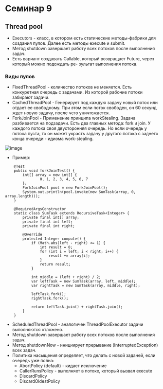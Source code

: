 # Семинар 9

## Thread pool

* Executors - класс, в котором есть статические методы-фабрики для создания пулов. Далее есть
методы execute и submit.
* Метод shutdown завершает работу всех потоков после выполнения задач.
* Есть вариант создавать Callable, который возвращает Future, через который можно подождать ре-
зультат выполнения потока.

### Виды пулов

* FixedThreadPool - количество потоков не меняется. Есть конкуретная очередь с задачами. Из
которой рабочие потоки забирают задачи.
* CachedThreadPool - Генерирует под каждую задачу новый поток или отдает ее свободному. При
этом если поток свободен, он 60 секунд ждет новую задачу, после чего уничтожается.
* ForkJoinPool - Применение принципа workStealing. Задача разбивается на подзадачи. Есть два
главных метода: fork и join. У каждого потока своя двусторонняя очередь. Но если очередь у
потока пуста, то он может украсть задачу у другого потока с заднего конца очереди - идиома
work-stealing.

![image](https://github.com/user-attachments/assets/4ec24a29-c219-47fc-8080-468a958e6370)

* Пример:

```
    @Test
    public void forkJoinTest() {
        int[] array = new int[] {
                0, 1, 2, 3, 4, 5, 6, 7
        };
        ForkJoinPool pool = new ForkJoinPool();
        System.out.println(pool.invoke(new SumTask(array, 0, array.length)));
    }

    @RequiredArgsConstructor
    static class SumTask extends RecursiveTask<Integer> {
        private final int[] array;
        private final int left;
        private final int right;

        @Override
        protected Integer compute() {
            if (Math.abs(left - right) <= 1) {
                int result = 0;
                for (int i = left; i < right; i++) {
                    result += array[i];
                }
                return result;
            }

            int middle = (left + right) / 2;
            var leftTask = new SumTask(array, left, middle);
            var rightTask = new SumTask(array, middle, right);

            leftTask.fork();
            rightTask.fork();

            return leftTask.join() + rightTask.join();
        }
    }
```

* ScheduledThreadPool - аналогичен ThreadPoolExecutor задачи выполняются отложено.
* Метод shutdown завершает работу всех потоков после выполнения задач.
* Метод shutdownNow - инициирует прерывание (InterruptedException) всех задач.
* Политика насыщения определяет, что делать с новой задачей, если очередь уже полна:
    * AbortPolicy (default) - кидает исключение
    * CallerRunsPolicy - выполняет в потоке, который вызвал execute
    * DiscardPolicy
    * DiscardOldestPolicy
